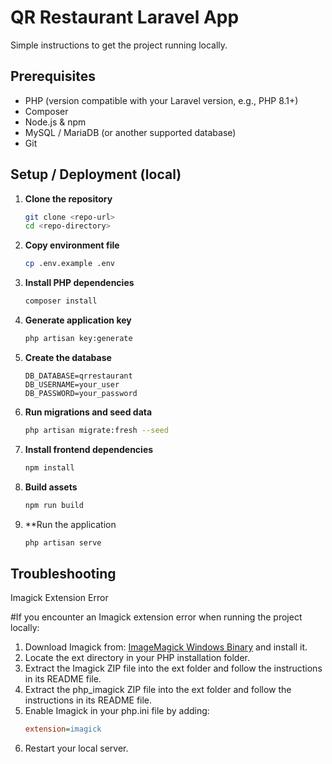 # QR Restaurant Laravel App

Simple instructions to get the project running locally.

## Prerequisites

- PHP (version compatible with your Laravel version, e.g., PHP 8.1+)
- Composer
- Node.js & npm
- MySQL / MariaDB (or another supported database)
- Git

## Setup / Deployment (local)

1. **Clone the repository**
   ```bash
   git clone <repo-url>
   cd <repo-directory>
2. **Copy environment file**
    ```bash
   cp .env.example .env
3. **Install PHP dependencies**
   ```bash
   composer install
4. **Generate application key**
   ```bash
   php artisan key:generate
5. **Create the database**
   ```env
   DB_DATABASE=qrrestaurant
   DB_USERNAME=your_user
   DB_PASSWORD=your_password
6. **Run migrations and seed data**
    ```bash
    php artisan migrate:fresh --seed
7. **Install frontend dependencies**
   ```bash
   npm install
8. **Build assets**
   ```bash
   npm run build
9. **Run the application
    ```bash
    php artisan serve

## Troubleshooting

Imagick Extension Error

#If you encounter an Imagick extension error when running the project locally:

1. Download Imagick from:
    <a href="https://imagemagick.org/archive/binaries/ImageMagick-7.1.2-0-Q16-HDRI-x64-dll.exe">ImageMagick Windows Binary</a>
    and install it.
2. Locate the ext directory in your PHP installation folder.
3. Extract the Imagick ZIP file into the ext folder and follow the instructions in its README file.
4. Extract the php_imagick ZIP file into the ext folder and follow the instructions in its README file.
5. Enable Imagick in your php.ini file by adding:
    ```ini
    extension=imagick
6. Restart your local server.
